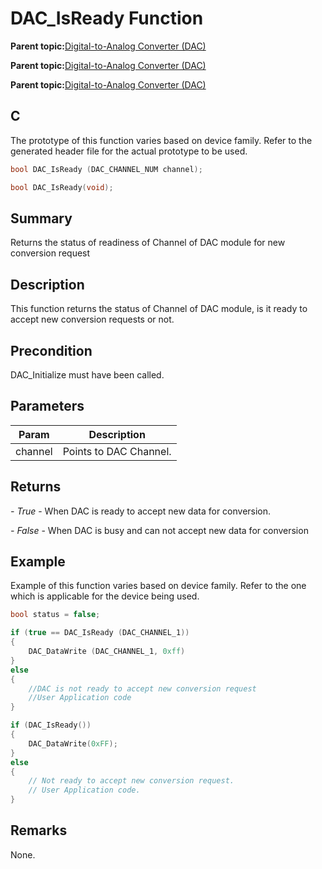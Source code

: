# DAC\_IsReady Function

**Parent topic:**[Digital-to-Analog Converter \(DAC\)](GUID-95143D2D-ED7E-452A-83FC-96902B1A6273.md)

**Parent topic:**[Digital-to-Analog Converter \(DAC\)](GUID-E495F067-A363-45EF-A07D-09E16FF6E4DD.md)

**Parent topic:**[Digital-to-Analog Converter \(DAC\)](GUID-953A92EF-D699-41B9-8D61-9D393C74DCFF.md)

## C

The prototype of this function varies based on device family. Refer to the generated header file for the actual prototype to be used.

```c
bool DAC_IsReady (DAC_CHANNEL_NUM channel);
```

```c
bool DAC_IsReady(void);
```

## Summary

Returns the status of readiness of Channel of DAC module for new conversion request

## Description

This function returns the status of Channel of DAC module, is it ready to<br />accept new conversion requests or not.

## Precondition

DAC\_Initialize must have been called.

## Parameters

|Param|Description|
|-----|-----------|
|channel|Points to DAC Channel.|

## Returns

*- True* - When DAC is ready to accept new data for conversion.

*- False* - When DAC is busy and can not accept new data for conversion

## Example

Example of this function varies based on device family. Refer to the one which is applicable for the device being used.

```c
bool status = false;

if (true == DAC_IsReady (DAC_CHANNEL_1))
{
    DAC_DataWrite (DAC_CHANNEL_1, 0xff)
}
else
{
    //DAC is not ready to accept new conversion request
    //User Application code
}
```

```c
if (DAC_IsReady())
{
    DAC_DataWrite(0xFF);
}
else
{
    // Not ready to accept new conversion request.
    // User Application code.
}
```

## Remarks

None.

